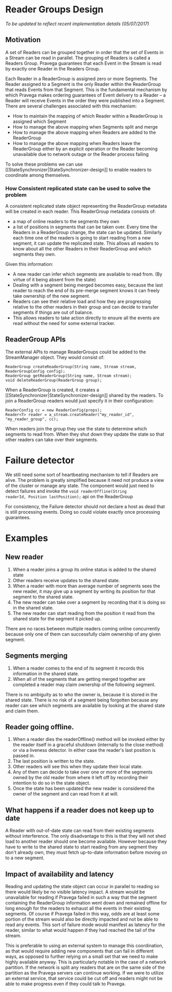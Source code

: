 <!--
Copyright (c) 2017 Dell Inc., or its subsidiaries. All Rights Reserved.

Licensed under the Apache License, Version 2.0 (the "License");
you may not use this file except in compliance with the License.
You may obtain a copy of the License at

    http://www.apache.org/licenses/LICENSE-2.0
-->
# Reader Groups Design

_To be updated to reflect recent implementation details (05/07/2017)_

## Motivation 
A set of Readers can be grouped together in order that the set of Events in a Stream can be read in parallel.  The grouping of Readers is called a Readers Group.  Pravega guarantees that each Event in the Stream is read by exactly one Reader in the Readers Group. 

Each Reader in a ReaderGroup is assigned zero or more Segments.
The Reader assigned to a Segment is the only Reader within the ReaderGroup that reads Events from that Segment.  This is the fundamental mechanism by which Pravega makes ordering guarantees of Event delivery to a Reader – a Reader will receive Events in the order they were published into a Segment.
There are several challenges associated with this mechanism:
-	How to maintain the mapping of which Reader within a ReaderGroup is assigned which Segment
-	How to manage the above mapping when Segments split and merge
-	How to manage the above mapping when Readers are added to the ReaderGroup 
-	How to manage the above mapping when Readers leave the ReaderGroup either by an explicit operation or the Reader becoming unavailable due to network outage or the Reader process failing

To solve these problems we can use [[StateSynchronizer|StateSynchronizer-design]] to enable readers to coordinate among themselves.

### How Consistent replicated state can be used to solve the problem
A consistent replicated state object representing the ReaderGroup metadata will be created in each reader.  This ReaderGroup metadata consists of:
* a map of online readers to the segments they own
* a list of positions in segments that can be taken over.
Every time the Readers in a ReaderGroup change, the state can be updated. Similarly each time one of the readers is going to start reading from a new segment, it can update the replicated state. 
This allows all readers to know about all the other Readers in their ReaderGroup and which segments they own.

Given this information:
* A new reader can infer which segments are available to read from. (By virtue of it being absent from the state)
* Dealing with a segment being merged becomes easy, because the last reader to reach the end of its pre-merge segment knows it can freely take ownership of the new segment.
* Readers can see their relative load and how they are progressing relative to the other readers in their group and can decide to transfer segments if things are out of balance.
* This allows readers to take action directly to ensure all the events are read without the need for some external tracker.

## ReaderGroup APIs
The external APIs to manage ReaderGroups could be added to the StreamManager object. They would consist of:

    ReaderGroup createReaderGroup(String name, Stream stream, ReaderGroupConfig config);
    ReaderGroup getReaderGroup(String name, Stream stream);
    void deleteReaderGroup(ReaderGroup group);

When a ReaderGroup is created, it creates a [[StateSynchronizer|StateSynchronizer-design]] shared by the readers. To join a ReaderGroup readers would just specify it in their configuration:

    ReaderConfig cc = new ReaderConfig(props);
    Reader<T> reader = a_stream.createReader("my_reader_id", "my_reader_group", cc);

When readers join the group they use the state to determine which segments to read from. When they shut down they update the state so that other readers can take over their segments.

# Failure detector
We still need some sort of heartbeating mechanism to tell if Readers are alive. The problem is greatly simplified because it need not produce a view of the cluster or manage any state. The component would just need to detect failures and invoke the <code>void readerOffline(String readerId, Position lastPosition);</code> api on the ReaderGroup

For consistency, the Failure detector should not declare a host as dead that is still processing events. Doing so could violate exactly once processing guarantees.

# Examples
## New reader
1. When a reader joins a group its online status is added to the shared state
1. Other readers receive updates to the shared state.
1. When a reader with more than average number of segments sees the new reader, it may give up a segment by writing its position for that segment to the shared state.
1. The new reader can take over a segment by recording that it is doing so in the shared state.
1. The new reader can start reading from the position it read from the shared state for the segment it picked up.

There are no races between multiple readers coming online concurrently because only one of them can successfully claim ownership of any given segment.

## Segments merging
1. When a reader comes to the end of its segment it records this information in the shared state.
1. When all of the segments that are getting merged together are completed a reader may claim ownership of the following segment.

There is no ambiguity as to who the owner is, because it is stored in the shared state. There is no risk of a segment being forgotten because any reader can see which segments are available by looking at the shared state and claim them.

## Reader going offline.
1. When a reader dies the readerOffline() method will be invoked either by the reader itself in a graceful shutdown (internally to the close method) or via a liveness detector. In either case the reader's last position is passed in.
1. The last position is written to the state.
1. Other readers will see this when they update their local state.
1. Any of them can decide to take over one or more of the segments owned by the old reader from where it left off by recording their intention to do so in the state object.
1. Once the state has been updated the new reader is considered the owner of the segment and can read from it at will.

## What happens if a reader does not keep up to date
A Reader with out-of-date state can read from their existing segments without interference. The only disadvantage to this is that they will not shed load to another reader should one become available. However because they have to write to the shared state to start reading from any segment they don't already own, they must fetch up-to-date information before moving on to a new segment. 

## Impact of availability and latency
Reading and updating the state object can occur in parallel to reading so there would likely be no visible latency impact. 
A stream would be unavailable for reading if Pravega failed in such a way that the segment containing the ReaderGroup information went down and remained offline for long enough for the readers to exhaust all the events in their existing segments. Of course if Pravega failed in this way, odds are at least some portion of the stream would also be directly impacted and not be able to read any events. This sort of failure mode would manifest as latency for the reader, similar to what would happen if they had reached the tail of the stream. 

This is preferable to using an external system to manage this coordination, as that would require adding new components that can fail in different ways, as opposed to further relying on a small set that we need to make highly available anyway. This is particularly notable in the case of a network partition. If the network is split any readers that are on the same side of the partition as the Pravega servers can continue working. If we were to utilize an external service, that service could be cut off and readers might not be able to make progress even if they could talk to Pravega. 
